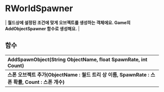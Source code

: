 # **RWorldSpawner**

| **월드상에 설정된 조건에 맞게 오브젝트를 생성하는 객체에요. Game의 AddObjectSpawner 함수로 생성해요.** |
## **함수**

| **AddSpawnObject(String ObjectName, float SpawnRate, int Count)** |
| :--- |
| **스폰 오브젝트 추가(ObjectName : 월드 트리 상 이름, SpawnRate : 스폰 확률, Count : 스폰 개수)** |

